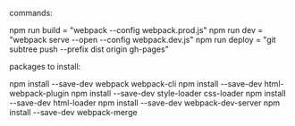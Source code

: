 commands:

npm run build = "webpack --config webpack.prod.js"
npm run dev = "webpack serve --open --config webpack.dev.js"
npm run deploy = "git subtree push --prefix dist origin gh-pages"

packages to install:

npm install --save-dev webpack webpack-cli
npm install --save-dev html-webpack-plugin
npm install --save-dev style-loader css-loader
npm install --save-dev html-loader
npm install --save-dev webpack-dev-server
npm install --save-dev webpack-merge
